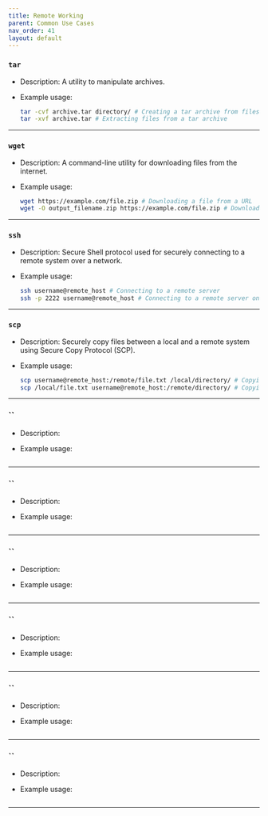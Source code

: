 ```yaml
---
title: Remote Working
parent: Common Use Cases
nav_order: 41
layout: default
---
```


### `tar`

- Description: A utility to manipulate archives.

- Example usage:

  ```bash
  tar -cvf archive.tar directory/ # Creating a tar archive from files in a directory
  tar -xvf archive.tar # Extracting files from a tar archive
  ```

---

### `wget`

- Description: A command-line utility for downloading files from the internet.

- Example usage:

  ```bash
  wget https://example.com/file.zip # Downloading a file from a URL
  wget -O output_filename.zip https://example.com/file.zip # Downloading a file and specifying an output filename
  ```

---

### `ssh`

- Description: Secure Shell protocol used for securely connecting to a remote system over a network.

- Example usage:

  ```bash
  ssh username@remote_host # Connecting to a remote server
  ssh -p 2222 username@remote_host # Connecting to a remote server on a specific port
  ```

---

### `scp`

- Description: Securely copy files between a local and a remote system using Secure Copy Protocol (SCP).

- Example usage:

  ```bash
  scp username@remote_host:/remote/file.txt /local/directory/ # Copying from remote to local
  scp /local/file.txt username@remote_host:/remote/directory/ # Copying from local to remote
  ```

---

### ``

- Description:

- Example usage:

  ```bash

  ```

---

### ``

- Description:

- Example usage:

  ```bash

  ```

---

### ``

- Description:

- Example usage:

  ```bash

  ```

---

### ``

- Description:

- Example usage:

  ```bash

  ```

---

### ``

- Description:

- Example usage:

  ```bash

  ```

---

### ``

- Description:

- Example usage:

  ```bash

  ```

---
